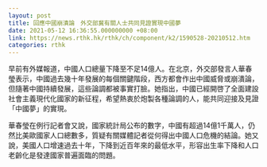 ```yaml
---
layout: post
title: 回應中國崩潰論　外交部冀有關人士共同見證實現中國夢
date: 2021-05-12 16:36:55.000000000 +08:00
link: https://news.rthk.hk/rthk/ch/component/k2/1590528-20210512.htm
categories: rthk
---
```


早前有外媒報道，中國人口總量下降至不足14億人。在北京，外交部發言人華春瑩表示，中國過去幾十年發展的每個關鍵階段，西方都會作出中國威脅或崩潰論，但隨著中國持續發展，這些論調都被事實打臉。她指出，中國已經開啓了全面建設社會主義現代化國家的新征程，希望熱衷於炮製各種論調的人，能共同迎接及見證「中國夢」的實現。

華春瑩在例行記者會又說，國家統計局公布的數字，中國有超過14億1千萬人，仍然比美歐國家人口總數多，質疑有關媒體記者從何得出中國人口危機的結論。她又說，美國人口增速過去十年，下降到近百年來的最低水平，形容出生率下降和人口老齡化是發達國家普遍面臨的問題。
